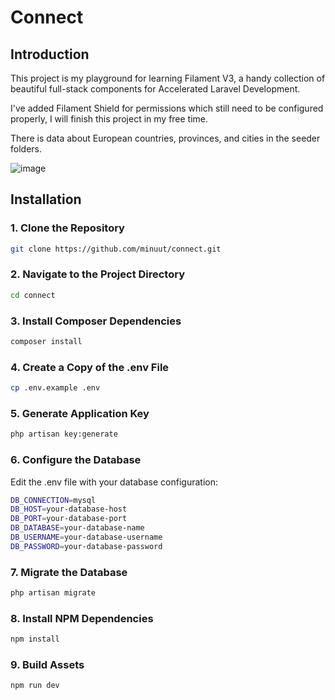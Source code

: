 # Connect
 
## Introduction

This project is my playground for learning Filament V3, a handy collection of beautiful full-stack
components for Accelerated Laravel Development. 

I've added Filament Shield for permissions which still need to be configured properly, I will finish this project in my free time.

There is data about European countries, provinces, and cities in the seeder folders.

![image](https://github.com/minuut/Connect/assets/70378641/43b2c6b8-a8c1-4ccc-b2ce-d5d1c11599e5)


## Installation

### 1. Clone the Repository
```bash
git clone https://github.com/minuut/connect.git
```

### 2. Navigate to the Project Directory
```bash
cd connect
```

### 3. Install Composer Dependencies
```bash
composer install
```

### 4. Create a Copy of the .env File
```bash
cp .env.example .env
```

### 5. Generate Application Key
```bash
php artisan key:generate
```

### 6. Configure the Database
Edit the .env file with your database configuration:

```bash
DB_CONNECTION=mysql
DB_HOST=your-database-host
DB_PORT=your-database-port
DB_DATABASE=your-database-name
DB_USERNAME=your-database-username
DB_PASSWORD=your-database-password
```

### 7. Migrate the Database
```bash
php artisan migrate
```

### 8. Install NPM Dependencies
```bash
npm install
```

### 9. Build Assets
```bash
npm run dev
```
